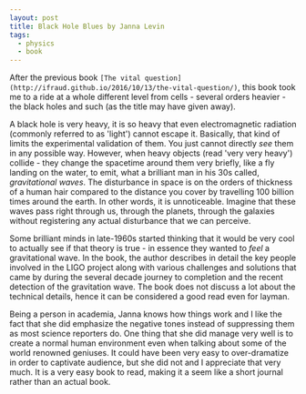 ```yaml
---
layout: post
title: Black Hole Blues by Janna Levin
tags:
  - physics
  - book
---
```


After the previous book `[The vital
question](http://ifraud.github.io/2016/10/13/the-vital-question/)`, this book
took me to a ride at a whole different level from cells - several orders
heavier - the black holes and such (as the title may have given away). 

A black hole is very heavy, it is so heavy that even electromagnetic radiation
(commonly referred to as 'light') cannot escape it.  Basically, that kind of limits
the experimental validation of them. You just cannot directly *see* them in any
possible way.  However, when heavy objects (read 'very very heavy') collide -
they change the spacetime around them very briefly, like a fly landing on the water,
 to emit, what a brilliant man in his 30s called, *gravitational waves*. The disturbance in space is on the orders of
thickness of a human hair compared to the distance you cover by travelling 100
billion times around the earth.  In other words, it is unnoticeable. Imagine
that these waves pass right through us, through the planets, through the
galaxies without registering any actual disturbance that we can perceive.

Some brilliant minds in late-1960s started thinking that it would be very cool
to actually see if that theory is true - in essence they wanted to *feel* a
gravitational wave.  In the book, the author describes in detail the key people
involved in the LIGO project along with various challenges and solutions that
came by during the several decade journey to completion and the recent
detection of the gravitation wave. The book does not discuss a lot about the
technical details, hence it can be considered a good read even for layman. 

Being a person in academia, Janna knows how things work and I like the fact
that she did emphasize the negative tones instead of suppressing them as most
science reporters do. One thing that she did manage very well is to create a
normal human environment even when talking about some of the world renowned
geniuses. It could have been very easy to over-dramatize in order to captivate
audience, but she did not and I appreciate that very much. It is a very easy
book to read, making it a seem like a short journal rather than an actual book. 

